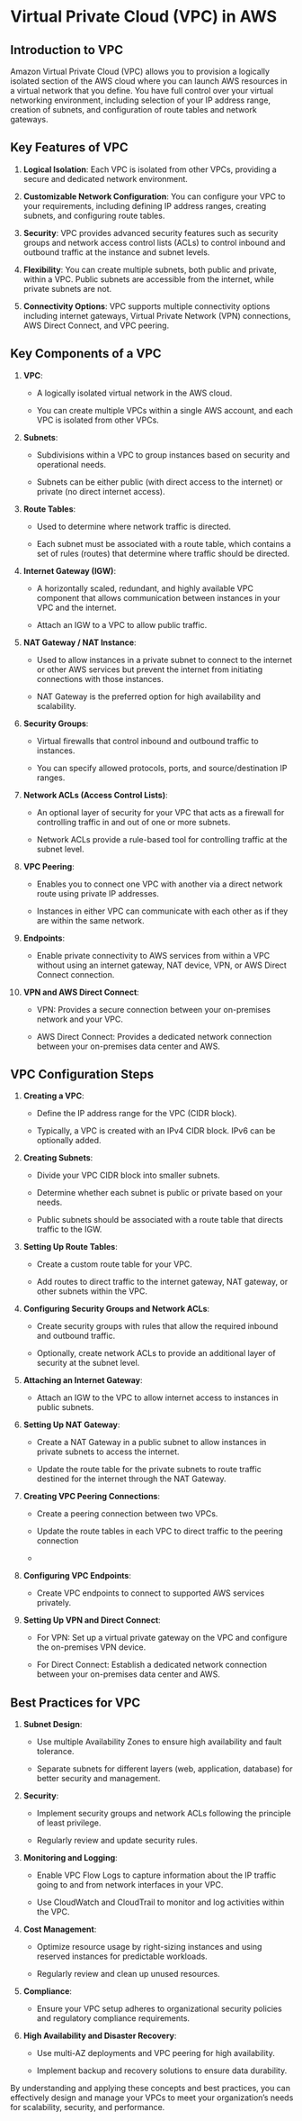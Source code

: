 <h1> Virtual Private Cloud (VPC) in AWS</h1>

<h2>Introduction to VPC</h2>

Amazon Virtual Private Cloud (VPC) allows you to provision a logically isolated section of the AWS cloud where you can launch AWS resources in a virtual network that you define. You have full control over your virtual networking environment, including selection of your IP address range, creation of subnets, and configuration of route tables and network gateways.


<h2>Key Features of VPC</h2>


1. **Logical Isolation**: Each VPC is isolated from other VPCs, providing a secure and dedicated network environment.
   
2. **Customizable Network Configuration**: You can configure your VPC to your requirements, including defining IP address ranges, creating subnets, and configuring route tables.
   
3. **Security**: VPC provides advanced security features such as security groups and network access control lists (ACLs) to control inbound and outbound traffic at the instance and subnet levels.
   
4. **Flexibility**: You can create multiple subnets, both public and private, within a VPC. Public subnets are accessible from the internet, while private subnets are not.
   
5. **Connectivity Options**: VPC supports multiple connectivity options including internet gateways, Virtual Private Network (VPN) connections, AWS Direct Connect, and VPC peering.

    
<h2> Key Components of a VPC</h2>


1. **VPC**:
   
   - A logically isolated virtual network in the AWS cloud.
     
   - You can create multiple VPCs within a single AWS account, and each VPC is isolated from other VPCs.
     

2. **Subnets**:
   
   - Subdivisions within a VPC to group instances based on security and operational needs.
     
   - Subnets can be either public (with direct access to the internet) or private (no direct internet access).
     

3. **Route Tables**:
   
   - Used to determine where network traffic is directed.
     
   - Each subnet must be associated with a route table, which contains a set of rules (routes) that determine where traffic should be directed.
     

4. **Internet Gateway (IGW)**:
   
   - A horizontally scaled, redundant, and highly available VPC component that allows communication between instances in your VPC and the internet.
     
   - Attach an IGW to a VPC to allow public traffic.
     

5. **NAT Gateway / NAT Instance**:
    
   - Used to allow instances in a private subnet to connect to the internet or other AWS services but prevent the internet from initiating connections with those instances.
     
   - NAT Gateway is the preferred option for high availability and scalability.
     

6. **Security Groups**:
    
   - Virtual firewalls that control inbound and outbound traffic to instances.
     
   - You can specify allowed protocols, ports, and source/destination IP ranges.
     

7. **Network ACLs (Access Control Lists)**:
    
   - An optional layer of security for your VPC that acts as a firewall for controlling traffic in and out of one or more subnets.
     
   - Network ACLs provide a rule-based tool for controlling traffic at the subnet level.
     

8. **VPC Peering**:
    
   - Enables you to connect one VPC with another via a direct network route using private IP addresses.
     
   - Instances in either VPC can communicate with each other as if they are within the same network.
     

9. **Endpoints**:
    
   - Enable private connectivity to AWS services from within a VPC without using an internet gateway, NAT device, VPN, or AWS Direct Connect connection.
     

10. **VPN and AWS Direct Connect**:
    
    - VPN: Provides a secure connection between your on-premises network and your VPC.
      
    - AWS Direct Connect: Provides a dedicated network connection between your on-premises data center and AWS.
      

<h2>VPC Configuration Steps</h2>


1. **Creating a VPC**:
   
   - Define the IP address range for the VPC (CIDR block).
     
   - Typically, a VPC is created with an IPv4 CIDR block. IPv6 can be optionally added.
     

2. **Creating Subnets**:
   
   - Divide your VPC CIDR block into smaller subnets.
     
   - Determine whether each subnet is public or private based on your needs.
     
   - Public subnets should be associated with a route table that directs traffic to the IGW.
     

3. **Setting Up Route Tables**:
   
   - Create a custom route table for your VPC.
     
   - Add routes to direct traffic to the internet gateway, NAT gateway, or other subnets within the VPC.
     

4. **Configuring Security Groups and Network ACLs**:
   
   - Create security groups with rules that allow the required inbound and outbound traffic.
     
   - Optionally, create network ACLs to provide an additional layer of security at the subnet level.
     

5. **Attaching an Internet Gateway**:
    
   - Attach an IGW to the VPC to allow internet access to instances in public subnets.
     

6. **Setting Up NAT Gateway**:
    
   - Create a NAT Gateway in a public subnet to allow instances in private subnets to access the internet.
     
   - Update the route table for the private subnets to route traffic destined for the internet through the NAT Gateway.
     

7. **Creating VPC Peering Connections**:
    
   - Create a peering connection between two VPCs.
     
   - Update the route tables in each VPC to direct traffic to the peering connection
   - 

8. **Configuring VPC Endpoints**:
    
   - Create VPC endpoints to connect to supported AWS services privately.
     

9. **Setting Up VPN and Direct Connect**:
    
   - For VPN: Set up a virtual private gateway on the VPC and configure the on-premises VPN device.
     
   - For Direct Connect: Establish a dedicated network connection between your on-premises data center and AWS.
     

<h2>Best Practices for VPC</h2>


1. **Subnet Design**:
   
   - Use multiple Availability Zones to ensure high availability and fault tolerance.
     
   - Separate subnets for different layers (web, application, database) for better security and management.
     

2. **Security**:
   
   - Implement security groups and network ACLs following the principle of least privilege.
     
   - Regularly review and update security rules.
     

3. **Monitoring and Logging**:
   
   - Enable VPC Flow Logs to capture information about the IP traffic going to and from network interfaces in your VPC.
     
   - Use CloudWatch and CloudTrail to monitor and log activities within the VPC.
     

4. **Cost Management**:
   
   - Optimize resource usage by right-sizing instances and using reserved instances for predictable workloads.
     
   - Regularly review and clean up unused resources.
     

5. **Compliance**:
    
   - Ensure your VPC setup adheres to organizational security policies and regulatory compliance requirements.
     

6. **High Availability and Disaster Recovery**:
    
   - Use multi-AZ deployments and VPC peering for high availability.
     
   - Implement backup and recovery solutions to ensure data durability.
     

By understanding and applying these concepts and best practices, you can effectively design and manage your VPCs to meet your organization’s needs for scalability, security, and performance.
